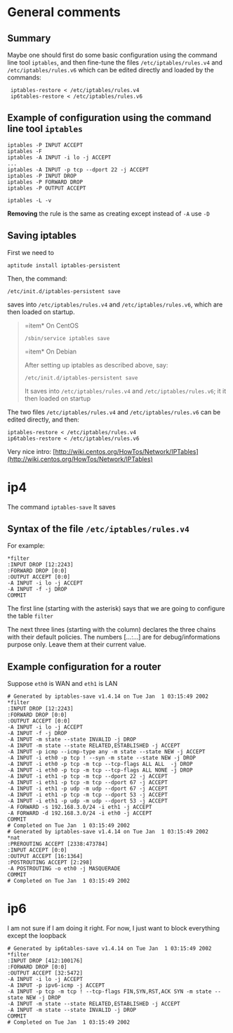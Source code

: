 # General comments

## Summary

Maybe one should first do some basic configuration using the command line tool `iptables`, and then
fine-tune the files  `/etc/iptables/rules.v4` and `/etc/iptables/rules.v6` which can be edited 
directly and loaded by the commands:

     iptables-restore < /etc/iptables/rules.v4
     ip6tables-restore < /etc/iptables/rules.v6

## Example of configuration using the command line tool `iptables`

    iptables -P INPUT ACCEPT
    iptables -F
    iptables -A INPUT -i lo -j ACCEPT
    ...
    iptables -A INPUT -p tcp --dport 22 -j ACCEPT
    iptables -P INPUT DROP
    iptables -P FORWARD DROP
    iptables -P OUTPUT ACCEPT

    iptables -L -v

__Removing__ the rule is the same as creating except instead of `-A` use `-D`

## Saving iptables

First we need to 

    aptitude install iptables-persistent

Then, the command:

    /etc/init.d/iptables-persistent save

saves into  `/etc/iptables/rules.v4` and `/etc/iptables/rules.v6`, which are then loaded on startup.

> &#x3d;item\* On CentOS
>
>     /sbin/service iptables save
>
> &#x3d;item\* On Debian
>
> After setting up iptables as described above, say:
>
>     /etc/init.d/iptables-persistent save
>
> It saves into  `/etc/iptables/rules.v4` and `/etc/iptables/rules.v6`; it it then loaded on startup

The two files  `/etc/iptables/rules.v4` and `/etc/iptables/rules.v6` can be edited directly, and then:

    iptables-restore < /etc/iptables/rules.v4
    ip6tables-restore < /etc/iptables/rules.v6

Very nice intro: [http://wiki.centos.org/HowTos/Network/IPTables](http://wiki.centos.org/HowTos/Network/IPTables)

# ip4

The command `iptables-save` It saves

## Syntax of the file `/etc/iptables/rules.v4`

For example:

    *filter
    :INPUT DROP [12:2243]
    :FORWARD DROP [0:0]
    :OUTPUT ACCEPT [0:0]
    -A INPUT -i lo -j ACCEPT
    -A INPUT -f -j DROP
    COMMIT


The first line (starting with the asterisk) says that we are going to configure the table `filter`

The next three lines (starting with the column) declares the three chains with their default policies.
The numbers \[...:...\] are for debug/informations purpose only. Leave them at their current value.

## Example configuration for a router

Suppose `eth0` is WAN and `eth1` is LAN

    # Generated by iptables-save v1.4.14 on Tue Jan  1 03:15:49 2002
    *filter
    :INPUT DROP [12:2243]
    :FORWARD DROP [0:0]
    :OUTPUT ACCEPT [0:0]
    -A INPUT -i lo -j ACCEPT
    -A INPUT -f -j DROP
    -A INPUT -m state --state INVALID -j DROP
    -A INPUT -m state --state RELATED,ESTABLISHED -j ACCEPT
    -A INPUT -p icmp --icmp-type any -m state --state NEW -j ACCEPT
    -A INPUT -i eth0 -p tcp ! --syn -m state --state NEW -j DROP
    -A INPUT -i eth0 -p tcp -m tcp --tcp-flags ALL ALL  -j DROP
    -A INPUT -i eth0 -p tcp -m tcp --tcp-flags ALL NONE -j DROP
    -A INPUT -i eth1 -p tcp -m tcp --dport 22 -j ACCEPT
    -A INPUT -i eth1 -p tcp -m tcp --dport 67 -j ACCEPT
    -A INPUT -i eth1 -p udp -m udp --dport 67 -j ACCEPT
    -A INPUT -i eth1 -p tcp -m tcp --dport 53 -j ACCEPT
    -A INPUT -i eth1 -p udp -m udp --dport 53 -j ACCEPT
    -A FORWARD -s 192.168.3.0/24 -i eth1 -j ACCEPT
    -A FORWARD -d 192.168.3.0/24 -i eth0 -j ACCEPT
    COMMIT
    # Completed on Tue Jan  1 03:15:49 2002
    # Generated by iptables-save v1.4.14 on Tue Jan  1 03:15:49 2002
    *nat
    :PREROUTING ACCEPT [2338:473784]
    :INPUT ACCEPT [0:0]
    :OUTPUT ACCEPT [16:1364]
    :POSTROUTING ACCEPT [2:298]
    -A POSTROUTING -o eth0 -j MASQUERADE
    COMMIT
    # Completed on Tue Jan  1 03:15:49 2002

# ip6

I am not sure if I am doing it right. For now, I just want to block everything except the loopback

    # Generated by ip6tables-save v1.4.14 on Tue Jan  1 03:15:49 2002
    *filter
    :INPUT DROP [412:100176]
    :FORWARD DROP [0:0]
    :OUTPUT ACCEPT [32:5472]
    -A INPUT -i lo -j ACCEPT
    -A INPUT -p ipv6-icmp -j ACCEPT
    -A INPUT -p tcp -m tcp ! --tcp-flags FIN,SYN,RST,ACK SYN -m state --state NEW -j DROP
    -A INPUT -m state --state RELATED,ESTABLISHED -j ACCEPT
    -A INPUT -m state --state INVALID -j DROP
    COMMIT
    # Completed on Tue Jan  1 03:15:49 2002


